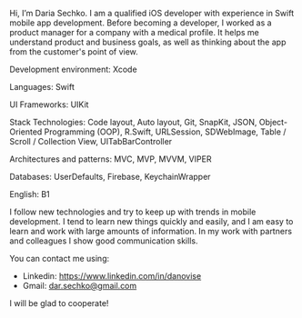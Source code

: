 Hi, I’m Daria Sechko. I am a qualified iOS developer with experience in Swift mobile app development. Before becoming a developer, I worked as a product manager for a company with a medical profile. It helps me understand product and business goals, as well as thinking about the app from the customer's point of view. 

Development environment: Xcode

Languages: Swift

UI Frameworks: UIKit

Stack Technologies: Code layout, Auto layout, Git, SnapKit, JSON, Object-Oriented Programming (OOP), R.Swift, URLSession, SDWebImage, Table / Scroll / Collection View, UITabBarController

Architectures and patterns: MVC, MVP, MVVM, VIPER

Databases: UserDefaults, Firebase, KeychainWrapper

English: B1 

I follow new technologies and try to keep up with trends in mobile development. I tend to learn new things quickly and easily, and I am easy to learn and work with large amounts of information. In my work with partners and colleagues I show good communication skills.

You can contact me using:
- Linkedin: https://www.linkedin.com/in/danovise
- Gmail: dar.sechko@gmail.com

I will be glad to cooperate!
